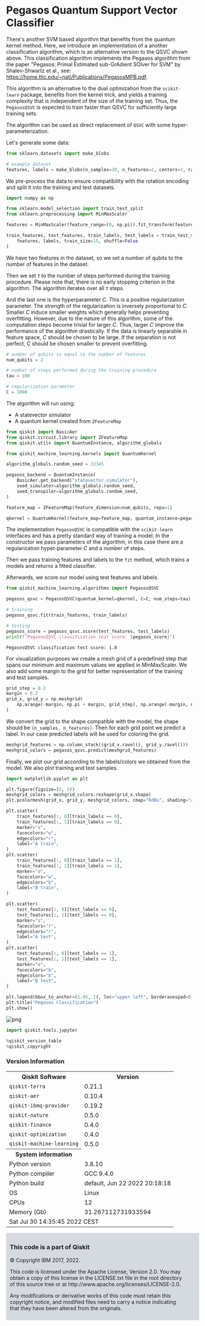# Pegasos Quantum Support Vector Classifier

There's another SVM based algorithm that benefits from the quantum kernel method. Here, we introduce an implementation of a another classification algorithm, which is an alternative version to the QSVC shown above. This classification algorithm implements the Pegasos algorithm from the paper "Pegasos: Primal Estimated sub-GrAdient SOlver for SVM" by Shalev-Shwartz et al., see: https://home.ttic.edu/~nati/Publications/PegasosMPB.pdf.

This algorithm is an alternative to the dual optimization from the `scikit-learn` package, benefits from the kernel trick, and yields a training complexity that is independent of the size of the training set. Thus, the `PegasosQSVC` is expected to train faster than QSVC for sufficiently large training sets.

The algorithm can be used as direct replacement of `QSVC` with some hyper-parameterization.

Let's generate some data:


```python
from sklearn.datasets import make_blobs

# example dataset
features, labels = make_blobs(n_samples=20, n_features=2, centers=2, random_state=3, shuffle=True)
```

We pre-process the data to ensure compatibility with the rotation encoding and split it into the training and test datasets.


```python
import numpy as np

from sklearn.model_selection import train_test_split
from sklearn.preprocessing import MinMaxScaler

features = MinMaxScaler(feature_range=(0, np.pi)).fit_transform(features)

train_features, test_features, train_labels, test_labels = train_test_split(
    features, labels, train_size=15, shuffle=False
)
```

We have two features in the dataset, so we set a number of qubits to the number of features in the dataset.

Then we set $\tau$ to the number of steps performed during the training procedure. Please note that, there is no early stopping criterion in the algorithm. The algorithm iterates over all $\tau$ steps.

And the last one is the hyperparameter $C$. This is a positive regularization parameter. The strength of the regularization is inversely proportional to $C$. Smaller $C$ induce smaller weights which generally helps preventing overfitting. However, due to the nature of this algorithm, some of the computation steps become trivial for larger $C$. Thus, larger $C$ improve the performance of the algorithm drastically. If the data is linearly separable in feature space, $C$ should be chosen to be large. If the separation is not perfect, $C$ should be chosen smaller to prevent overfitting.


```python
# number of qubits is equal to the number of features
num_qubits = 2

# number of steps performed during the training procedure
tau = 100

# regularization parameter
C = 1000
```

The algorithm will run using:

- A statevector simulator
- A quantum kernel created from `ZFeatureMap`


```python
from qiskit import BasicAer
from qiskit.circuit.library import ZFeatureMap
from qiskit.utils import QuantumInstance, algorithm_globals

from qiskit_machine_learning.kernels import QuantumKernel

algorithm_globals.random_seed = 12345

pegasos_backend = QuantumInstance(
    BasicAer.get_backend("statevector_simulator"),
    seed_simulator=algorithm_globals.random_seed,
    seed_transpiler=algorithm_globals.random_seed,
)

feature_map = ZFeatureMap(feature_dimension=num_qubits, reps=1)

qkernel = QuantumKernel(feature_map=feature_map, quantum_instance=pegasos_backend)
```

The implementation `PegasosQSVC` is compatible with the `scikit-learn` interfaces and has a pretty standard way of training a model. In the constructor we pass parameters of the algorithm, in this case there are a regularization hyper-parameter $C$ and a number of steps.

Then we pass training features and labels to the `fit` method, which trains a models and returns a fitted classifier.

Afterwards, we score our model using test features and labels.


```python
from qiskit_machine_learning.algorithms import PegasosQSVC

pegasos_qsvc = PegasosQSVC(quantum_kernel=qkernel, C=C, num_steps=tau)

# training
pegasos_qsvc.fit(train_features, train_labels)

# testing
pegasos_score = pegasos_qsvc.score(test_features, test_labels)
print(f"PegasosQSVC classification test score: {pegasos_score}")
```

    PegasosQSVC classification test score: 1.0


For visualization purposes we create a mesh grid of a predefined step that spans our minimum and maximum values we applied in MinMaxScaler. We also add some margin to the grid for better representation of the training and test samples.


```python
grid_step = 0.2
margin = 0.2
grid_x, grid_y = np.meshgrid(
    np.arange(-margin, np.pi + margin, grid_step), np.arange(-margin, np.pi + margin, grid_step)
)
```

We convert the grid to the shape compatible with the model, the shape should be `(n_samples, n_features)`.
Then for each grid point we predict a label. In our case predicted labels will be used for coloring the grid.


```python
meshgrid_features = np.column_stack((grid_x.ravel(), grid_y.ravel()))
meshgrid_colors = pegasos_qsvc.predict(meshgrid_features)
```

Finally, we plot our grid according to the labels/colors we obtained from the model. We also plot training and test samples.


```python
import matplotlib.pyplot as plt

plt.figure(figsize=(5, 5))
meshgrid_colors = meshgrid_colors.reshape(grid_x.shape)
plt.pcolormesh(grid_x, grid_y, meshgrid_colors, cmap="RdBu", shading="auto")

plt.scatter(
    train_features[:, 0][train_labels == 0],
    train_features[:, 1][train_labels == 0],
    marker="s",
    facecolors="w",
    edgecolors="r",
    label="A train",
)
plt.scatter(
    train_features[:, 0][train_labels == 1],
    train_features[:, 1][train_labels == 1],
    marker="o",
    facecolors="w",
    edgecolors="b",
    label="B train",
)

plt.scatter(
    test_features[:, 0][test_labels == 0],
    test_features[:, 1][test_labels == 0],
    marker="s",
    facecolors="r",
    edgecolors="r",
    label="A test",
)
plt.scatter(
    test_features[:, 0][test_labels == 1],
    test_features[:, 1][test_labels == 1],
    marker="o",
    facecolors="b",
    edgecolors="b",
    label="B test",
)

plt.legend(bbox_to_anchor=(1.05, 1), loc="upper left", borderaxespad=0.0)
plt.title("Pegasos Classification")
plt.show()
```


    
![png](07_pegasos_qsvc_files/07_pegasos_qsvc_16_0.png)
    



```python
import qiskit.tools.jupyter

%qiskit_version_table
%qiskit_copyright
```


<h3>Version Information</h3><table><tr><th>Qiskit Software</th><th>Version</th></tr><tr><td><code>qiskit-terra</code></td><td>0.21.1</td></tr><tr><td><code>qiskit-aer</code></td><td>0.10.4</td></tr><tr><td><code>qiskit-ibmq-provider</code></td><td>0.19.2</td></tr><tr><td><code>qiskit-nature</code></td><td>0.5.0</td></tr><tr><td><code>qiskit-finance</code></td><td>0.4.0</td></tr><tr><td><code>qiskit-optimization</code></td><td>0.4.0</td></tr><tr><td><code>qiskit-machine-learning</code></td><td>0.5.0</td></tr><tr><th>System information</th></tr><tr><td>Python version</td><td>3.8.10</td></tr><tr><td>Python compiler</td><td>GCC 9.4.0</td></tr><tr><td>Python build</td><td>default, Jun 22 2022 20:18:18</td></tr><tr><td>OS</td><td>Linux</td></tr><tr><td>CPUs</td><td>12</td></tr><tr><td>Memory (Gb)</td><td>31.267112731933594</td></tr><tr><td colspan='2'>Sat Jul 30 14:35:45 2022 CEST</td></tr></table>



<div style='width: 100%; background-color:#d5d9e0;padding-left: 10px; padding-bottom: 10px; padding-right: 10px; padding-top: 5px'><h3>This code is a part of Qiskit</h3><p>&copy; Copyright IBM 2017, 2022.</p><p>This code is licensed under the Apache License, Version 2.0. You may<br>obtain a copy of this license in the LICENSE.txt file in the root directory<br> of this source tree or at http://www.apache.org/licenses/LICENSE-2.0.<p>Any modifications or derivative works of this code must retain this<br>copyright notice, and modified files need to carry a notice indicating<br>that they have been altered from the originals.</p></div>

